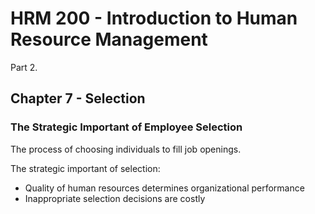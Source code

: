 # HRM 200 - Introduction to Human Resource Management

Part 2.

## Chapter 7 - Selection

### The Strategic Important of Employee Selection

The process of choosing individuals to fill job openings.

The strategic important of selection:

- Quality of human resources determines organizational performance
- Inappropriate selection decisions are costly
